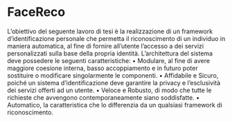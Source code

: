# FaceReco
L’obiettivo del seguente lavoro di tesi è la realizzazione di un framework d’identificazione personale che permetta il riconoscimento di un individuo in maniera automatica, al fine di fornire all’utente l’accesso a dei servizi personalizzati sulla base della propria identità. 
L’architettura del sistema deve possedere le seguenti caratteristiche: 
•	Modulare, al fine di avere maggiore coesione interna, basso accoppiamento e in futuro poter sostituire o modificare singolarmente le componenti. 
•	Affidabile e Sicuro, poiché un sistema d’identificazione deve garantire la privacy e l’esclusività dei servizi offerti ad un utente. 
•	Veloce e Robusto, di modo che tutte le richieste che avvengono contemporaneamente siano soddisfatte. 
•	Automatico, la caratteristica che lo differenzia da un qualsiasi framework di riconoscimento. 
